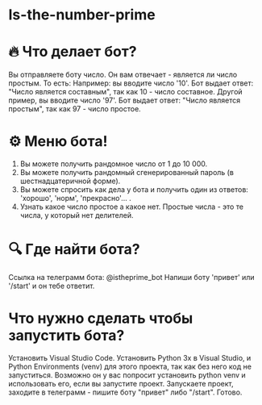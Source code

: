 #    Is-the-number-prime

# 🔥 Что делает бот?
   Вы отправляете боту число. Он вам отвечает - является ли число простым. То есть:
   Например: вы вводите число '10'.
   Бот выдает ответ: "Число является составным", так как 10 - число составное.
   Другой пример, вы вводите число '97'.
   Бот выдает ответ: "Число является простым", так как 97 - число простое.

# ⚙️ Меню бота!
 1) Вы можете получить рандомное число от 1 до 10 000.
 2) Вы можете получить рандомный сгенерированный пароль (в шестнадцатеричной форме).
 3) Вы можете спросить как дела у бота и получить один из ответов: 'хорошо', 'норм', 'прекрасно'... .
 4) Узнать какое число простое а какое нет. Простые числа - это те числа, у который нет делителей.

# 🔍 Где найти бота?
  Ссылка на телеграмм бота: @istheprime_bot
  Напиши боту 'привет' или '/start' и он тебе ответит.

# Что нужно сделать чтобы запустить бота?
  Установить Visual Studio Code.
  Установить Python 3x в Visual Studio, и Python Environments (venv) для этого проекта,
  так как без него код не запуститься.
  Возможно он у вас попросит установить python venv и использовать его, если вы запустите проект.
  Запускаете проект, заходите в телеграмм - пишите боту "привет" либо "/start". Готово.
